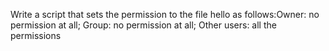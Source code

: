 Write a script that sets the permission to the file hello as follows:Owner: no permission at all; Group: no permission at all; Other users: all the permissions
